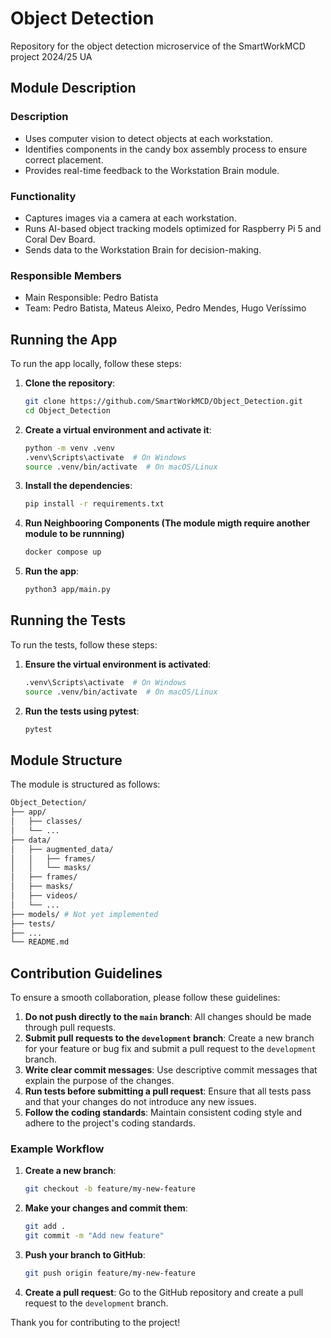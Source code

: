 # Object Detection

Repository for the object detection microservice of the SmartWorkMCD project 2024/25 UA

## Module Description

### Description

- Uses computer vision to detect objects at each workstation.
- Identifies components in the candy box assembly process to ensure correct
placement.
- Provides real-time feedback to the Workstation Brain module.

### Functionality

- Captures images via a camera at each workstation.
- Runs AI-based object tracking models optimized for Raspberry Pi 5 and Coral Dev
Board.
- Sends data to the Workstation Brain for decision-making.

### Responsible Members

- Main Responsible: Pedro Batista
- Team: Pedro Batista, Mateus Aleixo, Pedro Mendes, Hugo Veríssimo

## Running the App

To run the app locally, follow these steps:

1. **Clone the repository**:

    ```sh
    git clone https://github.com/SmartWorkMCD/Object_Detection.git
    cd Object_Detection
    ```

2. **Create a virtual environment and activate it**:

    ```sh
    python -m venv .venv
    .venv\Scripts\activate  # On Windows
    source .venv/bin/activate  # On macOS/Linux
    ```

3. **Install the dependencies**:

    ```sh
    pip install -r requirements.txt
    ```

4. **Run Neighbooring Components (The module migth require another module to be runnning)**

    ```sh
    docker compose up
    ```

5. **Run the app**:

    ```sh
    python3 app/main.py
    ```

## Running the Tests

To run the tests, follow these steps:

1. **Ensure the virtual environment is activated**:

    ```sh
    .venv\Scripts\activate  # On Windows
    source .venv/bin/activate  # On macOS/Linux
    ```

2. **Run the tests using pytest**:

    ```sh
    pytest
    ```

## Module Structure

The module is structured as follows:

```sh
Object_Detection/
├── app/
│   ├── classes/
│   └── ...
├── data/
│   ├── augmented_data/
│   │   ├── frames/
│   │   └── masks/
│   ├── frames/
│   ├── masks/
│   ├── videos/
│   └── ...
├── models/ # Not yet implemented
├── tests/
├── ...
└── README.md
```

## Contribution Guidelines

To ensure a smooth collaboration, please follow these guidelines:

1. **Do not push directly to the `main` branch**: All changes should be made through pull requests.
2. **Submit pull requests to the `development` branch**: Create a new branch for your feature or bug fix and submit a pull request to the `development` branch.
3. **Write clear commit messages**: Use descriptive commit messages that explain the purpose of the changes.
4. **Run tests before submitting a pull request**: Ensure that all tests pass and that your changes do not introduce any new issues.
5. **Follow the coding standards**: Maintain consistent coding style and adhere to the project's coding standards.

### Example Workflow

1. **Create a new branch**:

    ```sh
    git checkout -b feature/my-new-feature
    ```

2. **Make your changes and commit them**:

    ```sh
    git add .
    git commit -m "Add new feature"
    ```

3. **Push your branch to GitHub**:

    ```sh
    git push origin feature/my-new-feature
    ```

4. **Create a pull request**: Go to the GitHub repository and create a pull request to the `development` branch.

Thank you for contributing to the project!
